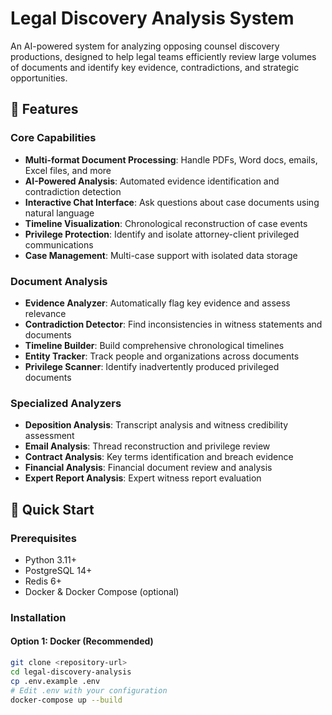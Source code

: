 # Legal Discovery Analysis System

An AI-powered system for analyzing opposing counsel discovery productions, designed to help legal teams efficiently review large volumes of documents and identify key evidence, contradictions, and strategic opportunities.

## 🎯 Features

### Core Capabilities
- **Multi-format Document Processing**: Handle PDFs, Word docs, emails, Excel files, and more
- **AI-Powered Analysis**: Automated evidence identification and contradiction detection
- **Interactive Chat Interface**: Ask questions about case documents using natural language
- **Timeline Visualization**: Chronological reconstruction of case events
- **Privilege Protection**: Identify and isolate attorney-client privileged communications
- **Case Management**: Multi-case support with isolated data storage

### Document Analysis
- **Evidence Analyzer**: Automatically flag key evidence and assess relevance
- **Contradiction Detector**: Find inconsistencies in witness statements and documents
- **Timeline Builder**: Build comprehensive chronological timelines
- **Entity Tracker**: Track people and organizations across documents
- **Privilege Scanner**: Identify inadvertently produced privileged documents

### Specialized Analyzers
- **Deposition Analysis**: Transcript analysis and witness credibility assessment
- **Email Analysis**: Thread reconstruction and privilege review
- **Contract Analysis**: Key terms identification and breach evidence
- **Financial Analysis**: Financial document review and analysis
- **Expert Report Analysis**: Expert witness report evaluation

## 🚀 Quick Start

### Prerequisites
- Python 3.11+
- PostgreSQL 14+
- Redis 6+
- Docker & Docker Compose (optional)

### Installation

#### Option 1: Docker (Recommended)
```bash
git clone <repository-url>
cd legal-discovery-analysis
cp .env.example .env
# Edit .env with your configuration
docker-compose up --build